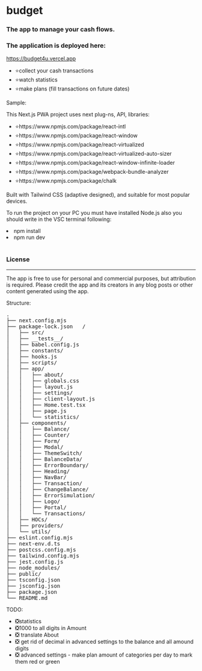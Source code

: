 # budget

### The app to manage your cash flows.

### The application is deployed here:

https://budget4u.vercel.app

<ul>
<li>⭐collect your cash transactions</li>
<li>⭐watch statistics</li>
<li>⭐make plans (fill transactions on future dates)</li>
</ul>

<p>Sample:</p>

<p>This Next.js PWA project uses next plug-ns, API, libraries:</p>
<ul>
<li>⭐https://www.npmjs.com/package/react-intl</li>
<li>⭐https://www.npmjs.com/package/react-window</li>
<li>⭐https://www.npmjs.com/package/react-virtualized</li>
<li>⭐https://www.npmjs.com/package/react-virtualized-auto-sizer</li>
<li>⭐https://www.npmjs.com/package/react-window-infinite-loader</li>
<li>⭐https://www.npmjs.com/package/webpack-bundle-analyzer</li>
<li>⭐https://www.npmjs.com/package/chalk</li>
</ul>

<p>Built with Tailwind CSS (adaptive designed), and suitable for most popular devices.</p>

<p>To run the project on your PC you must have installed Node.js also you should write in the VSC terminal following:</p>
<li>npm install</li>
<li>npm run dev</li>

<br>

### License

<hr>
<p>The app is free to use for personal and commercial purposes, but attribution is required. Please credit the app and its creators in any blog posts or other content generated using the app.</p>

<p>Structure:</p>
<pre>
.
├── next.config.mjs  
├── package-lock.json   /
│   ├── src/
│   ├── __tests__/  
│   ├── babel.config.js  
│   ├── constants/  
│   ├── hooks.js    
│   ├── scripts/
│   ├── app/   
│   │   ├── about/            
│   │   ├── globals.css    
│   │   ├── layout.js  
│   │   ├── settings/
│   │   ├── client-layout.js  
│   │   ├── Home.test.tsx  
│   │   ├── page.js    
│   │   └── statistics/     
│   ├── components/ 
│   │   ├── Balance/        
│   │   ├── Counter/          
│   │   ├── Form/     
│   │   ├── Modal/   
│   │   ├── ThemeSwitch/
│   │   ├── BalanceData/    
│   │   ├── ErrorBoundary/    
│   │   ├── Heading/  
│   │   ├── NavBar/  
│   │   ├── Transaction/
│   │   ├── ChangeBalance/  
│   │   ├── ErrorSimulation/  
│   │   ├── Logo/     
│   │   ├── Portal/  
│   │   └── Transactions/     
│   ├── HOCs/       
│   ├── providers/  
│   └── utils/
├── eslint.config.mjs  
├── next-env.d.ts    
├── postcss.config.mjs  
├── tailwind.config.mjs
├── jest.config.js     
├── node_modules/    
├── public/             
├── tsconfig.json
├── jsconfig.json      
├── package.json     
└── README.md
</pre>

<p>TODO:</p>
<ul>
<li>❎statistics</li>
<li>❎1000 to all digits in Amount</li>
<li>❎ translate About</li>
<li>❎ get rid of decimal in advanced settings to the balance and all amound digits</li>
<li>❎ advanced settings - make plan amount of categories per day to mark them red or green</li>
</ul>
